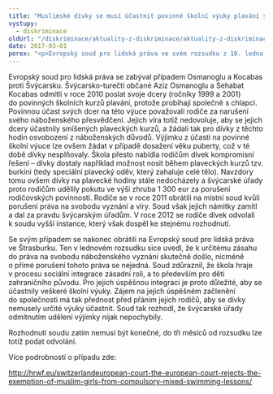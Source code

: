 ```yaml
---
title: "Muslimské dívky se musí účastnit povinné školní výuky plavání společně s chlapci, rozhodl soud"
vystupy:
  - diskriminace
oldUrl: "/diskriminace/aktuality-z-diskriminace/aktuality-z-diskriminace-2017/muslimske-divky-se-musi-ucastnit-povinne-skolni-vyuky-plavani-spolecne-s-chlapci-rozho/"
date: 2017-03-01
perex: "<p>Evropský soud pro lidská práva ve svém rozsudku z 10. ledna 2017 jednomyslně rozhodl, že švýcarské úřady neporušily právo na náboženskou svobodu, když odmítly udělit dvěma muslimským dívkám výjimku z povinných hodin plavání. Rodiče obou dívek požadovaly, aby se dívky nemusely plavání účastnit z důvodu přítomnosti chlapců. Společné hodiny plavání totiž podle nich odporují jejich náboženskému přesvědčení.</p>"
---
```


<!-- imported from the old website -->

<p>Evropský soud pro lidská práva se zabýval případem Osmanoglu a Kocabas proti Švýcarsku. Švýcarsko-turečtí občané Aziz Osmanoglu a Sehabat Kocabas odmítli v roce 2010 poslat svoje dcery (ročníky 1999 a 2001) do povinných školních kurzů plavání, protože probíhají společně s chlapci. Povinnou účast svých dcer na této výuce považovali rodiče za narušení svého náboženského přesvědčení. Jejich víra totiž nedovoluje, aby se jejich dcery účastnily smíšených plaveckých kurzů, a žádali tak pro dívky z těchto hodin osvobození z náboženských důvodů. Výjimku z účasti na povinné školní výuce lze ovšem žádat v případě dosažení věku puberty, což v té době dívky nesplňovaly. Škola přesto nabídla rodičům dívek kompromisní řešení – <a name="_GoBack"></a>dívky dostaly například možnost nosit během plaveckých kurzů tzv. burkini (tedy speciální plavecký oděv, který zahaluje celé tělo). Navzdory tomu ovšem dívky na plavecké hodiny stále nedocházely a švýcarské úřady proto rodičům udělily pokutu ve výši zhruba 1 300 eur za porušení rodičovských povinností. Rodiče se v roce 2011 obrátili na místní soud kvůli porušení práva na svobodu vyznání a víry. Soud však jejich námitky zamítl a dal za pravdu švýcarským úřadům. V roce 2012 se rodiče dívek odvolali k soudu vyšší instance, který však dospěl ke stejnému rozhodnutí. </p> <p>Se svým případem se nakonec obrátili na Evropský soud pro lidská práva ve Štrasburku. Ten v lednovém rozsudku sice uvedl, že k určitému zásahu do práva na svobodu náboženského vyznání skutečně došlo, nicméně o přímé porušení tohoto práva se nejedná. Soud zdůraznil, že škola hraje v procesu sociální integrace zásadní roli, a to především pro děti zahraničního původu. Pro jejich úspěšnou integraci je proto důležité, aby se účastnily veškeré školní výuky. Zájem na jejich úspěšném začlenění do společnosti má tak přednost před přáním jejich rodičů, aby se dívky nemusely určité výuky účastnit. Soud tak rozhodl, že švýcarské úřady odmítnutím udělení výjimky nijak nepochybily.</p> <p>Rozhodnutí soudu zatím nemusí být konečné, do tří měsíců od rozsudku lze totiž podat odvolání.</p> <p>Více podrobností o případu zde:</p> <a title="Otevření do nového okna" href="http://hrwf.eu/switzerlandeuropean-court-the-european-court-rejects-the-exemption-of-muslim-girls-from-compulsory-mixed-swimming-lessons/" target="_blank">http://hrwf.eu/switzerlandeuropean-court-the-european-court-rejects-the-exemption-of-muslim-girls-from-compulsory-mixed-swimming-lessons/</a> 
